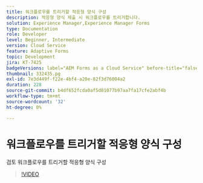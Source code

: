 ```yaml
---
title: 워크플로우를 트리거할 적응형 양식 구성
description: 적응형 양식 제출 시 워크플로우를 트리거합니다.
solution: Experience Manager,Experience Manager Forms
type: Documentation
role: Developer
level: Beginner, Intermediate
version: Cloud Service
feature: Adaptive Forms
topic: Development
jira: KT-7425
badgeVersions: label="AEM Forms as a Cloud Service" before-title="false"
thumbnail: 332435.pg
exl-id: 7e3d449f-f22e-4bf4-a20e-82f3d76004a2
duration: 228
source-git-commit: b4df652fcda0af5d01077b97aa7fa17cfe2abf4b
workflow-type: tm+mt
source-wordcount: '32'
ht-degree: 0%

---
```


# 워크플로우를 트리거할 적응형 양식 구성

검토 워크플로우를 트리거할 적응형 양식 구성

>[!VIDEO](https://video.tv.adobe.com/v/332435?quality=12&learn=on)

